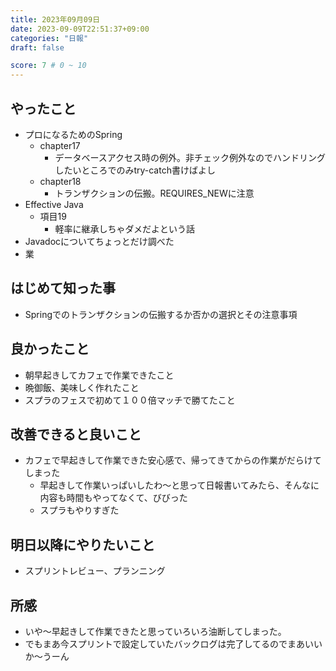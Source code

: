 ```yaml
---
title: 2023年09月09日
date: 2023-09-09T22:51:37+09:00
categories: "日報"
draft: false

score: 7 # 0 ~ 10
---
```


## やったこと

- プロになるためのSpring
	- chapter17
		- データベースアクセス時の例外。非チェック例外なのでハンドリングしたいところでのみtry-catch書けばよし
	- chapter18
		- トランザクションの伝搬。REQUIRES_NEWに注意
- Effective Java
	- 項目19
		- 軽率に継承しちゃダメだよという話
- Javadocについてちょっとだけ調べた
- 業


## はじめて知った事
- Springでのトランザクションの伝搬するか否かの選択とその注意事項

## 良かったこと
- 朝早起きしてカフェで作業できたこと
- 晩御飯、美味しく作れたこと
- スプラのフェスで初めて１００倍マッチで勝てたこと

## 改善できると良いこと

- カフェで早起きして作業できた安心感で、帰ってきてからの作業がだらけてしまった
	- 早起きして作業いっぱいしたわ〜と思って日報書いてみたら、そんなに内容も時間もやってなくて、びびった
	- スプラもやりすぎた

## 明日以降にやりたいこと

- スプリントレビュー、プランニング

## 所感
- いや〜早起きして作業できたと思っていろいろ油断してしまった。
- でもまあ今スプリントで設定していたバックログは完了してるのでまあいいか〜うーん
